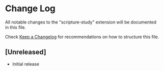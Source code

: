 # Change Log

All notable changes to the "scripture-study" extension will be documented in this file.

Check [Keep a Changelog](http://keepachangelog.com/) for recommendations on how to structure this file.

## [Unreleased]

- Initial release